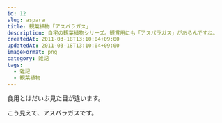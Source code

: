 ```yaml
---
id: 12
slug: aspara
title: 観葉植物「アスパラガス」
description: 自宅の観葉植物シリーズ。観賞用にも「アスパラガス」があるんですね。
createdAt: 2011-03-18T13:10:04+09:00
updatedAt: 2011-03-18T13:10:04+09:00
imageFormat: png
category: 雑記
tags:
  - 雑記
  - 観葉植物
---
```


食用とはだいぶ見た目が違います。

<app-photo-image article-id="12" img-file-name="plants_asparagus.jpg" caption="観葉植物「アスパラガス」"></app-photo-image>

こう見えて、アスパラガスです。
